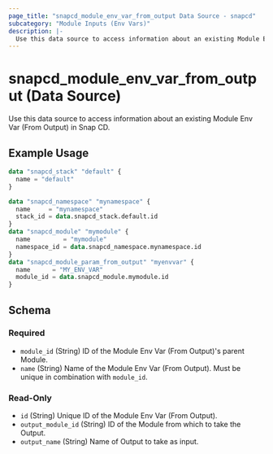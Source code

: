 ```yaml
---
page_title: "snapcd_module_env_var_from_output Data Source - snapcd"
subcategory: "Module Inputs (Env Vars)"
description: |-
  Use this data source to access information about an existing Module Env Var (From Output) in Snap CD.
---
```


# snapcd_module_env_var_from_output (Data Source)

Use this data source to access information about an existing Module Env Var (From Output) in Snap CD.


## Example Usage

```terraform
data "snapcd_stack" "default" {
  name = "default"
}

data "snapcd_namespace" "mynamespace" {
  name     = "mynamespace"
  stack_id = data.snapcd_stack.default.id
}
data "snapcd_module" "mymodule" {
  name         = "mymodule"
  namespace_id = data.snapcd_namespace.mynamespace.id
}
data "snapcd_module_param_from_output" "myenvvar" {
  name      = "MY_ENV_VAR"
  module_id = data.snapcd_module.mymodule.id
}
```

<!-- schema generated by tfplugindocs -->
## Schema

### Required

- `module_id` (String) ID of the Module Env Var (From Output)'s parent Module.
- `name` (String) Name of the Module Env Var (From Output).  Must be unique in combination with `module_id`.

### Read-Only

- `id` (String) Unique ID of the Module Env Var (From Output).
- `output_module_id` (String) ID of the Module from which to take the Output.
- `output_name` (String) Name of Output to take as input.
